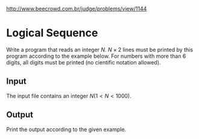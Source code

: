 http://www.beecrowd.com.br/judge/problems/view/1144

# Logical Sequence

Write a program that reads an integer $N$. $N \times 2$ lines must be printed
by this program according to the example below. For numbers with more than 6
digits, all digits must be printed (no cientific notation allowed).

## Input

The input file contains an integer $N (1 \lt N \lt 1000)$.

## Output

Print the output according to the given example.
